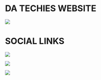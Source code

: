 # DA TECHIES WEBSITE 
<p align=left">
  <a href="https://www.techiesindia.site" target="_blank"><img src="https://img.shields.io/badge/Website%20-techiesindia.siye-blue?style=for-the-badge&logo=website"></a>
</p>


# SOCIAL LINKS
<p align="left">
  
  <a href="https://www.youtube.com/datechies" target="_blank"><img src="https://img.shields.io/badge/Youtube-Da%20Techies%20-red?style=for-the-badge&logo=youtube"></a>
  
  <a href="https://www.instagram.com/datechies" target="_blank"><img src="https://img.shields.io/badge/Instagram%20-%40datechies-orange?style=for-the-badge&logo=instagram"></a>

  <a href="https://github.com/datechies" target="_blank"><img src="https://img.shields.io/badge/GitHub-Da%20Techies%20-lightgrey?style=for-the-badge&logo=github"></a>




</p>



